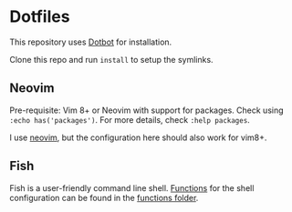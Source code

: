 # Dotfiles

This repository uses [Dotbot](https://github.com/anishathalye/dotfiles) for installation.

Clone this repo and run `install` to setup the symlinks.

## Neovim

Pre-requisite: Vim 8+ or Neovim with support for packages.
Check using `:echo has('packages')`. For more details, check `:help packages`.

I use [neovim](https://neovim.io/), but the configuration here should also
work for vim8+.

## Fish

Fish is a user-friendly command line shell.
[Functions](https://fishshell.com/docs/current/tutorial.html#tut_functions) for the shell configuration can be found in
the [functions folder](https://github.com/anuragsoni/dotfiles/tree/master/fish/functions).
